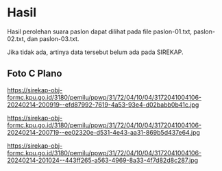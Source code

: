 # Hasil

Hasil perolehan suara paslon dapat dilihat pada file paslon-01.txt, paslon-02.txt, dan paslon-03.txt.

Jika tidak ada, artinya data tersebut belum ada pada SIREKAP.

## Foto C Plano

https://sirekap-obj-formc.kpu.go.id/3180/pemilu/ppwp/31/72/04/10/04/3172041004106-20240214-200919--efd87992-7619-4a53-93e4-d02babb0b41c.jpg

https://sirekap-obj-formc.kpu.go.id/3180/pemilu/ppwp/31/72/04/10/04/3172041004106-20240214-200719--ee02320e-d531-4e43-aa31-869b5d437e64.jpg

https://sirekap-obj-formc.kpu.go.id/3180/pemilu/ppwp/31/72/04/10/04/3172041004106-20240214-201024--443ff265-a563-4969-8a33-4f7d82d8c287.jpg
